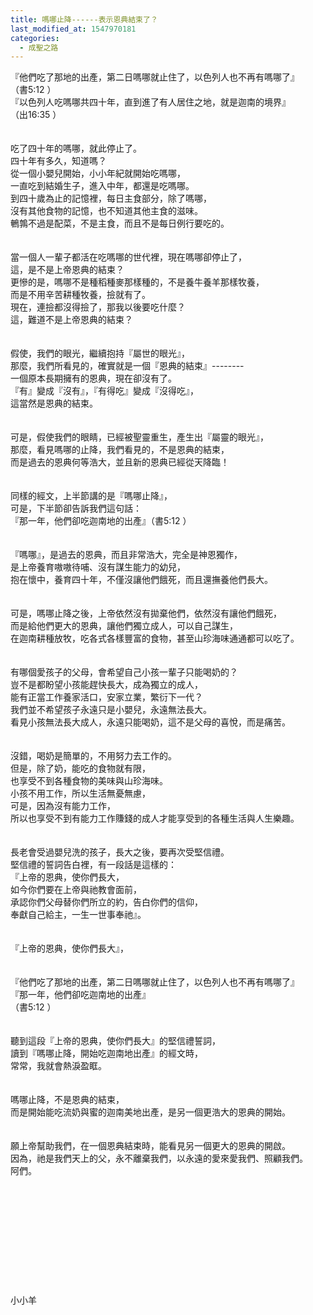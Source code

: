 ```yaml
---
title: 嗎哪止降------表示恩典結束了？
last_modified_at: 1547970181
categories:
  - 成聖之路
---
```


『他們吃了那地的出產，第二日嗎哪就止住了，以色列人也不再有嗎哪了』<br>（書5:12 ）<br><!--more-->『以色列人吃嗎哪共四十年，直到進了有人居住之地，就是迦南的境界』<br>（出16:35 ）<br><br><br>吃了四十年的嗎哪，就此停止了。<br>四十年有多久，知道嗎？<br>從一個小嬰兒開始，小小年紀就開始吃嗎哪，<br>一直吃到結婚生子，進入中年，都還是吃嗎哪。<br>到四十歲為止的記憶裡，每日主食部分，除了嗎哪，<br>沒有其他食物的記憶，也不知道其他主食的滋味。<br>鵪鶉不過是配菜，不是主食，而且不是每日例行要吃的。<br><br><br>當一個人一輩子都活在吃嗎哪的世代裡，現在嗎哪卻停止了，<br>這，是不是上帝恩典的結束？<br>更慘的是，嗎哪不是種稻種麥那樣種的，不是養牛養羊那樣牧養，<br>而是不用辛苦耕種牧養，撿就有了。<br>現在，連撿都沒得撿了，那我以後要吃什麼？<br>這，難道不是上帝恩典的結束？<br><br><br>假使，我們的眼光，繼續抱持『屬世的眼光』，<br>那麼，我們所看見的，確實就是一個『恩典的結束』--------<br>一個原本長期擁有的恩典，現在卻沒有了。<br>『有』變成『沒有』，『有得吃』變成『沒得吃』，<br>這當然是恩典的結束。<br><br><br>可是，假使我們的眼睛，已經被聖靈重生，產生出『屬靈的眼光』，<br>那麼，看見嗎哪的止降，我們看見的，不是恩典的結束，<br>而是過去的恩典何等浩大，並且新的恩典已經從天降臨！<br><br><br>同樣的經文，上半節講的是『嗎哪止降』，<br>可是，下半節卻告訴我們這句話：<br>『那一年，他們卻吃迦南地的出產』（書5:12 ）<br><br><br>『嗎哪』，是過去的恩典，而且非常浩大，完全是神恩獨作，<br>是上帝養育嗷嗷待哺、沒有謀生能力的幼兒，<br>抱在懷中，養育四十年，不僅沒讓他們餓死，而且還撫養他們長大。<br><br><br>可是，嗎哪止降之後，上帝依然沒有拋棄他們，依然沒有讓他們餓死，<br>而是給他們更大的恩典，讓他們獨立成人，可以自己謀生，<br>在迦南耕種放牧，吃各式各樣豐富的食物，甚至山珍海味通通都可以吃了。<br><br><br>有哪個愛孩子的父母，會希望自己小孩一輩子只能喝奶的？<br>豈不是都盼望小孩能趕快長大，成為獨立的成人，<br>能有正當工作養家活口，安家立業，繁衍下一代？<br>我們並不希望孩子永遠只是小嬰兒，永遠無法長大。<br>看見小孩無法長大成人，永遠只能喝奶，這不是父母的喜悅，而是痛苦。<br><br><br>沒錯，喝奶是簡單的，不用努力去工作的。<br>但是，除了奶，能吃的食物就有限，<br>也享受不到各種食物的美味與山珍海味。<br>小孩不用工作，所以生活無憂無慮，<br>可是，因為沒有能力工作，<br>所以也享受不到有能力工作賺錢的成人才能享受到的各種生活與人生樂趣。<br><br><br>長老會受過嬰兒洗的孩子，長大之後，要再次受堅信禮。<br>堅信禮的誓詞告白裡，有一段話是這樣的：<br>『上帝的恩典，使你們長大，<br>如今你們要在上帝與祂教會面前，<br>承認你們父母替你們所立的約，告白你們的信仰，<br>奉獻自己給主，一生一世事奉祂』。<br><br><br>『上帝的恩典，使你們長大』，<br><br><br>『他們吃了那地的出產，第二日嗎哪就止住了，以色列人也不再有嗎哪了』<br>『那一年，他們卻吃迦南地的出產』<br>（書5:12 ）<br><br><br>聽到這段『上帝的恩典，使你們長大』的堅信禮誓詞，<br>讀到『嗎哪止降，開始吃迦南地出產』的經文時，<br>常常，我就會熱淚盈眶。<br><br><br>嗎哪止降，不是恩典的結束，<br>而是開始能吃流奶與蜜的迦南美地出產，是另一個更浩大的恩典的開始。<br><br><br>願上帝幫助我們，在一個恩典結束時，能看見另一個更大的恩典的開啟。<br>因為，祂是我們天上的父，永不離棄我們，以永遠的愛來愛我們、照顧我們。<br>阿們。<br><br><br><br><br><br><br><br><br><br><br><br>小小羊<br><br><br><br><br><br>
